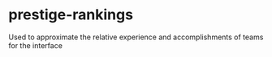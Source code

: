 # prestige-rankings
Used to approximate the relative experience and accomplishments of teams for the interface

